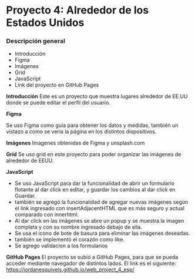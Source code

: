 # Proyecto 4: Alrededor de los Estados Unidos

### Descripción general

- Introducción
- Figma
- Imágenes
- Grid
- JavaScript
- Link del proyecto en GitHub Pages

**Introducción**
Este es un proyecto que muestra lugares alrededor de EE.UU donde se puede editar el perfil del usuario.

**Figma**

Se uso Figma como guía para obtener los datos y medidas, también un vistazo a como se vería la página en los distintos dispositivos.

**Imágenes**
Imagenes obtenidas de Figma y unsplash.com

**Grid**
Se uso grid en este proyecto para poder organizar las imágenes de alrededor de EEUU.

**JavaScript**

- Se uso JavaScript para dar la funcionalidad de abrir un formulario flotante al dar click en editar, y guardar los cambios al dar click en Guardar.
- también se agregó la funcionalidad de agregar nuevas imágenes según el link ingresado con insertAdjacentHTML que es más seguro y actual comparado con innerhtml.
- Al dar click en las imágenes se abre un popup y se muestra la imagen completa y con su nombre ingresado debajo de ella.
- Se usa el icono de bote de basura para eliminar las imágenes deseadas.
- también se implementó el corazón como like.
- Se agrego validacion a los formularios

**GitHub Pages**
El proyecto se subió a GitHub Pages, para que se pueda acceder mediante navegador de distintos lados.
El link es el siguiente: https://jordanesquivels.github.io/web_project_4_esp/

